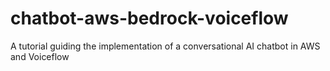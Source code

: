 # chatbot-aws-bedrock-voiceflow
A tutorial guiding the implementation of a conversational AI chatbot in AWS and Voiceflow
